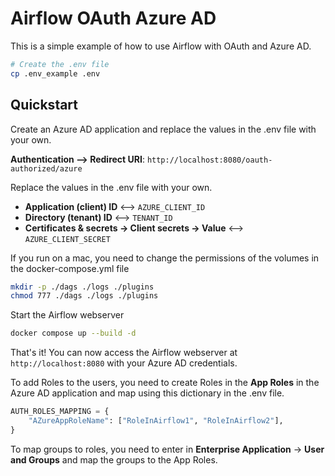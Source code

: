 # Airflow OAuth Azure AD

This is a simple example of how to use Airflow with OAuth and Azure AD.

```bash
# Create the .env file
cp .env_example .env
```

## Quickstart

Create an Azure AD application and replace the values in the .env file with your own.

**Authentication --> Redirect URI**: `http://localhost:8080/oauth-authorized/azure`

Replace the values in the .env file with your own.

- **Application (client) ID** <--> `AZURE_CLIENT_ID`
- **Directory (tenant) ID** <--> `TENANT_ID`
- **Certificates & secrets -> Client secrets -> Value** <--> `AZURE_CLIENT_SECRET`

If you run on a mac, you need to change the permissions of
the volumes in the docker-compose.yml file

```bash
mkdir -p ./dags ./logs ./plugins
chmod 777 ./dags ./logs ./plugins
```

Start the Airflow webserver

```bash
docker compose up --build -d
```

That's it! You can now access the Airflow webserver at `http://localhost:8080` with your Azure AD credentials.

To add Roles to the users, you need to create Roles in the **App Roles** in the Azure AD application and map using this dictionary in the .env file.

```python
AUTH_ROLES_MAPPING = {
    "AZureAppRoleName": ["RoleInAirflow1", "RoleInAirflow2"],
}
```

To map groups to roles, you need to enter in **Enterprise Application** -> **User and Groups** and map the groups to the App Roles.
